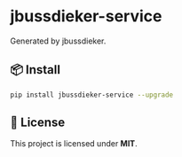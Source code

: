 # jbussdieker-service

Generated by jbussdieker.

## 📦 Install

```bash
pip install jbussdieker-service --upgrade
```

## 📝 License

This project is licensed under **MIT**.
